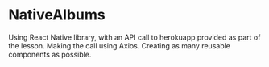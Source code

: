 # NativeAlbums


Using React Native library, with an API call to herokuapp provided as part of the lesson. Making the call using Axios. Creating as many reusable components as possible.
